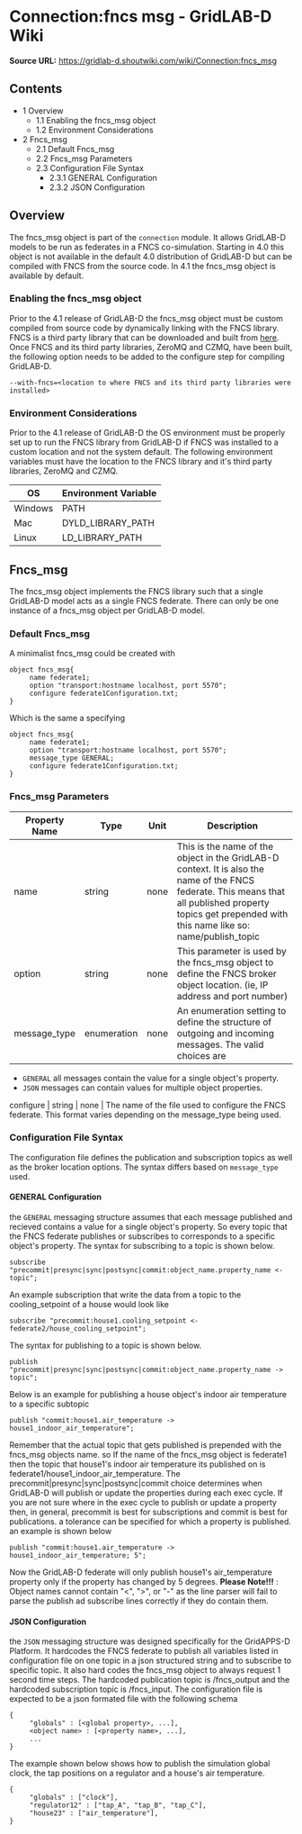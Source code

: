 # Connection:fncs msg - GridLAB-D Wiki

**Source URL:** https://gridlab-d.shoutwiki.com/wiki/Connection:fncs_msg


## Contents

  * 1 Overview
    * 1.1 Enabling the fncs_msg object
    * 1.2 Environment Considerations
  * 2 Fncs_msg
    * 2.1 Default Fncs_msg
    * 2.2 Fncs_msg Parameters
    * 2.3 Configuration File Syntax
      * 2.3.1 GENERAL Configuration
      * 2.3.2 JSON Configuration
## Overview

The fncs_msg object is part of the `connection` module. It allows GridLAB-D models to be run as federates in a FNCS co-simulation. Starting in 4.0 this object is not available in the default 4.0 distribution of GridLAB-D but can be compiled with FNCS from the source code. In 4.1 the fncs_msg object is available by default. 

### Enabling the fncs_msg object

Prior to the 4.1 release of GridLAB-D the fncs_msg object must be custom compiled from source code by dynamically linking with the FNCS library. FNCS is a third party library that can be downloaded and built from [here](https://github.com/FNCS//). Once FNCS and its third party libraries, ZeroMQ and CZMQ, have been built, the following option needs to be added to the configure step for compiling GridLAB-D. 
    
    
    --with-fncs=<location to where FNCS and its third party libraries were installed>
    

### Environment Considerations

Prior to the 4.1 release of GridLAB-D the OS environment must be properly set up to run the FNCS library from GridLAB-D if FNCS was installed to a custom location and not the system default. The following environment variables must have the location to the FNCS library and it's third party libraries, ZeroMQ and CZMQ. 

OS  | Environment Variable   
---|---  
Windows  | PATH   
Mac  | DYLD_LIBRARY_PATH   
Linux  | LD_LIBRARY_PATH   
  
## Fncs_msg

The fncs_msg object implements the FNCS library such that a single GridLAB-D model acts as a single FNCS federate. There can only be one instance of a fncs_msg object per GridLAB-D model. 

### Default Fncs_msg

A minimalist fncs_msg could be created with 
    
    
    object fncs_msg{
         name federate1;
         option "transport:hostname localhost, port 5570";
         configure federate1Configuration.txt;
    }
    

Which is the same a specifying 
    
    
    object fncs_msg{
         name federate1;
         option "transport:hostname localhost, port 5570";
         message_type GENERAL;
         configure federate1Configuration.txt;
    }
    

### Fncs_msg Parameters

Property Name  | Type  | Unit  | Description   
---|---|---|---  
name  | string  | none  | This is the name of the object in the GridLAB-D context. It is also the name of the FNCS federate. This means that all published property topics get prepended with this name like so: name/publish_topic   
option  | string  | none  | This parameter is used by the fncs_msg object to define the FNCS broker object location. (ie, IP address and port number)   
message_type  | enumeration  | none  | An enumeration setting to define the structure of outgoing and incoming messages. The valid choices are 

  * `GENERAL` all messages contain the value for a single object's property.
  * `JSON` messages can contain values for multiple object properties.

  
configure  | string  | none  | The name of the file used to configure the FNCS federate. This format varies depending on the message_type being used.   
  
### Configuration File Syntax

The configuration file defines the publication and subscription topics as well as the broker location options. The syntax differs based on `message_type` used. 

#### GENERAL Configuration

the `GENERAL` messaging structure assumes that each message published and recieved contains a value for a single object's property. So every topic that the FNCS federate publishes or subscribes to corresponds to a specific object's property. The syntax for subscribing to a topic is shown below. 
    
    
    subscribe "precommit|presync|sync|postsync|commit:object_name.property_name <- topic";
    

An example subscription that write the data from a topic to the cooling_setpoint of a house would look like 
    
    
    subscribe "precommit:house1.cooling_setpoint <- federate2/house_cooling_setpoint";
    

The syntax for publishing to a topic is shown below. 
    
    
    publish "precommit|presync|sync|postsync|commit:object_name.property_name -> topic";
    

Below is an example for publishing a house object's indoor air temperature to a specific subtopic 
    
    
    publish "commit:house1.air_temperature -> house1_indoor_air_temperature";
    

Remember that the actual topic that gets published is prepended with the fncs_msg objects name. so If the name of the fncs_msg object is federate1 then the topic that house1's indoor air temperature its published on is federate1/house1_indoor_air_temperature. The precommit|presync|sync|postsync|commit choice determines when GridLAB-D will publish or update the properties during each exec cycle. If you are not sure where in the exec cycle to publish or update a property then, in general, precommit is best for subscriptions and commit is best for publications. a tolerance can be specified for which a property is published. an example is shown below 
    
    
    publish "commit:house1.air_temperature -> house1_indoor_air_temperature; 5";
    

Now the GridLAB-D federate will only publish house1's air_temperature property only if the property has changed by 5 degrees. **Please Note!!!** : Object names cannot contain "<", ">", or "-" as the line parser will fail to parse the publish ad subscribe lines correctly if they do contain them. 

#### JSON Configuration

the `JSON` messaging structure was designed specifically for the GridAPPS-D Platform. It hardcodes the FNCS federate to publish all variables listed in configuration file on one topic in a json structured string and to subscribe to specific topic. It also hard codes the fncs_msg object to always request 1 second time steps. The hardcoded publication topic is <federate name>/fncs_output and the hardcoded subscription topic is <federate name>/fncs_input. The configuration file is expected to be a json formated file with the following schema 
    
    
    {
         "globals" : [<global property>, ...],
         <object name> : [<property name>, ...],
         ...
    }
    

The example shown below shows how to publish the simulation global clock, the tap positions on a regulator and a house's air temperature. 
    
    
    {
         "globals" : ["clock"],
         "regulator12" : ["tap_A", "tap_B", "tap_C"],
         "house23" : ["air_temperature"],
    }
    


  
